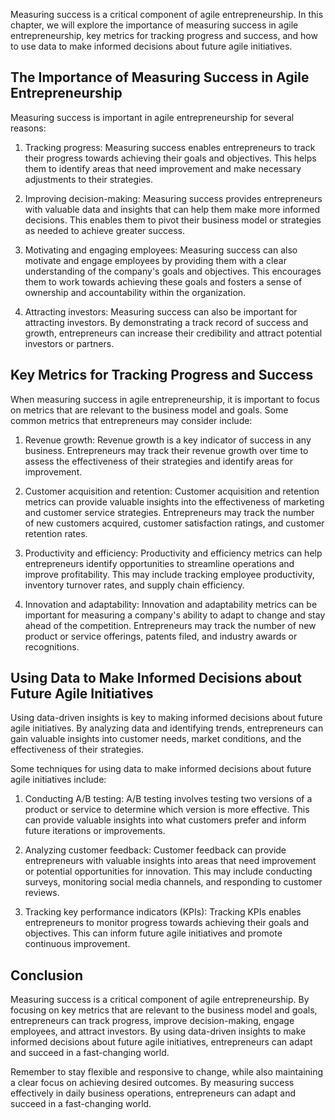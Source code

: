 
Measuring success is a critical component of agile entrepreneurship. In this chapter, we will explore the importance of measuring success in agile entrepreneurship, key metrics for tracking progress and success, and how to use data to make informed decisions about future agile initiatives.

The Importance of Measuring Success in Agile Entrepreneurship
-------------------------------------------------------------

Measuring success is important in agile entrepreneurship for several reasons:

1. Tracking progress: Measuring success enables entrepreneurs to track their progress towards achieving their goals and objectives. This helps them to identify areas that need improvement and make necessary adjustments to their strategies.

2. Improving decision-making: Measuring success provides entrepreneurs with valuable data and insights that can help them make more informed decisions. This enables them to pivot their business model or strategies as needed to achieve greater success.

3. Motivating and engaging employees: Measuring success can also motivate and engage employees by providing them with a clear understanding of the company's goals and objectives. This encourages them to work towards achieving these goals and fosters a sense of ownership and accountability within the organization.

4. Attracting investors: Measuring success can also be important for attracting investors. By demonstrating a track record of success and growth, entrepreneurs can increase their credibility and attract potential investors or partners.

Key Metrics for Tracking Progress and Success
---------------------------------------------

When measuring success in agile entrepreneurship, it is important to focus on metrics that are relevant to the business model and goals. Some common metrics that entrepreneurs may consider include:

1. Revenue growth: Revenue growth is a key indicator of success in any business. Entrepreneurs may track their revenue growth over time to assess the effectiveness of their strategies and identify areas for improvement.

2. Customer acquisition and retention: Customer acquisition and retention metrics can provide valuable insights into the effectiveness of marketing and customer service strategies. Entrepreneurs may track the number of new customers acquired, customer satisfaction ratings, and customer retention rates.

3. Productivity and efficiency: Productivity and efficiency metrics can help entrepreneurs identify opportunities to streamline operations and improve profitability. This may include tracking employee productivity, inventory turnover rates, and supply chain efficiency.

4. Innovation and adaptability: Innovation and adaptability metrics can be important for measuring a company's ability to adapt to change and stay ahead of the competition. Entrepreneurs may track the number of new product or service offerings, patents filed, and industry awards or recognitions.

Using Data to Make Informed Decisions about Future Agile Initiatives
--------------------------------------------------------------------

Using data-driven insights is key to making informed decisions about future agile initiatives. By analyzing data and identifying trends, entrepreneurs can gain valuable insights into customer needs, market conditions, and the effectiveness of their strategies.

Some techniques for using data to make informed decisions about future agile initiatives include:

1. Conducting A/B testing: A/B testing involves testing two versions of a product or service to determine which version is more effective. This can provide valuable insights into what customers prefer and inform future iterations or improvements.

2. Analyzing customer feedback: Customer feedback can provide entrepreneurs with valuable insights into areas that need improvement or potential opportunities for innovation. This may include conducting surveys, monitoring social media channels, and responding to customer reviews.

3. Tracking key performance indicators (KPIs): Tracking KPIs enables entrepreneurs to monitor progress towards achieving their goals and objectives. This can inform future agile initiatives and promote continuous improvement.

Conclusion
----------

Measuring success is a critical component of agile entrepreneurship. By focusing on key metrics that are relevant to the business model and goals, entrepreneurs can track progress, improve decision-making, engage employees, and attract investors. By using data-driven insights to make informed decisions about future agile initiatives, entrepreneurs can adapt and succeed in a fast-changing world.

Remember to stay flexible and responsive to change, while also maintaining a clear focus on achieving desired outcomes. By measuring success effectively in daily business operations, entrepreneurs can adapt and succeed in a fast-changing world.
